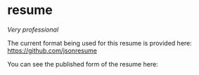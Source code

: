 # resume
_Very professional_

The current format being used for this resume is provided here: https://github.com/jsonresume

You can see the published form of the resume here:
